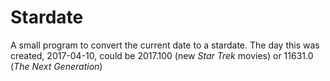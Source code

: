 # Stardate
A small program to convert the current date to a stardate. The day this was created, 2017-04-10, could be 2017.100 (new *Star Trek* movies) or 11631.0 (*The Next Generation*)
